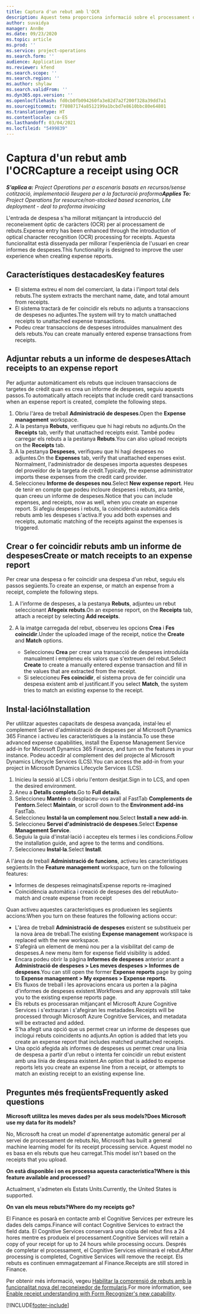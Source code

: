 ```yaml
---
title: Captura d'un rebut amb l'OCR
description: Aquest tema proporciona informació sobre el processament del reconeixement òptic de caràcters (OCR) per als rebuts.
author: suvaidya
manager: AnnBe
ms.date: 09/23/2020
ms.topic: article
ms.prod: ''
ms.service: project-operations
ms.search.form: ''
audience: Application User
ms.reviewer: kfend
ms.search.scope: ''
ms.search.region: ''
ms.author: shylaw
ms.search.validFrom: ''
ms.dyn365.ops.version: ''
ms.openlocfilehash: fd0cb0fb094260fa3e82d7a2f200f328a39dd7a1
ms.sourcegitcommit: f78087174a8512199a1bcbd7e8610bbc80e64801
ms.translationtype: HT
ms.contentlocale: ca-ES
ms.lasthandoff: 03/04/2021
ms.locfileid: "5499839"
---
```

# <a name="capture-a-receipt-using-ocr"></a><span data-ttu-id="71c60-103">Captura d'un rebut amb l'OCR</span><span class="sxs-lookup"><span data-stu-id="71c60-103">Capture a receipt using OCR</span></span>

<span data-ttu-id="71c60-104">_**S'aplica a:** Project Operations per a escenaris basats en recursos/sense cotització, implementació lleugera per a la facturació proforma_</span><span class="sxs-lookup"><span data-stu-id="71c60-104">_**Applies To:** Project Operations for resource/non-stocked based scenarios, Lite deployment - deal to proforma invoicing_</span></span>

<span data-ttu-id="71c60-105">L'entrada de despesa s'ha millorat mitjançant la introducció del reconeixement òptic de caràcters (OCR) per al processament de rebuts.</span><span class="sxs-lookup"><span data-stu-id="71c60-105">Expense entry has been enhanced through the introduction of optical character recognition (OCR) processing for receipts.</span></span> <span data-ttu-id="71c60-106">Aquesta funcionalitat està dissenyada per millorar l'experiència de l'usuari en crear informes de despeses.</span><span class="sxs-lookup"><span data-stu-id="71c60-106">This functionality is designed to improve the user experience when creating expense reports.</span></span>

## <a name="key-features"></a><span data-ttu-id="71c60-107">Característiques destacades</span><span class="sxs-lookup"><span data-stu-id="71c60-107">Key features</span></span>

- <span data-ttu-id="71c60-108">El sistema extreu el nom del comerciant, la data i l'import total dels rebuts.</span><span class="sxs-lookup"><span data-stu-id="71c60-108">The system extracts the merchant name, date, and total amount from receipts.</span></span>
- <span data-ttu-id="71c60-109">El sistema tractarà de fer coincidir els rebuts no adjunts a transaccions de despeses no adjuntes.</span><span class="sxs-lookup"><span data-stu-id="71c60-109">The system will try to match unattached receipts to unattached expense transactions.</span></span>
- <span data-ttu-id="71c60-110">Podeu crear transaccions de despeses introduïdes manualment des dels rebuts.</span><span class="sxs-lookup"><span data-stu-id="71c60-110">You can create manually entered expense transactions from receipts.</span></span>

## <a name="attach-receipts-to-an-expense-report"></a><span data-ttu-id="71c60-111">Adjuntar rebuts a un informe de despeses</span><span class="sxs-lookup"><span data-stu-id="71c60-111">Attach receipts to an expense report</span></span>

<span data-ttu-id="71c60-112">Per adjuntar automàticament els rebuts que inclouen transaccions de targetes de crèdit quan es crea un informe de despeses, seguiu aquests passos.</span><span class="sxs-lookup"><span data-stu-id="71c60-112">To automatically attach receipts that include credit card transactions when an expense report is created, complete the following steps.</span></span>

  1. <span data-ttu-id="71c60-113">Obriu l'àrea de treball **Administració de despeses**.</span><span class="sxs-lookup"><span data-stu-id="71c60-113">Open the **Expense management** workspace.</span></span>
  2. <span data-ttu-id="71c60-114">A la pestanya **Rebuts**, verifiqueu que hi hagi rebuts no adjunts.</span><span class="sxs-lookup"><span data-stu-id="71c60-114">On the **Receipts** tab, verify that unattached receipts exist.</span></span> <span data-ttu-id="71c60-115">També podeu carregar els rebuts a la pestanya **Rebuts**.</span><span class="sxs-lookup"><span data-stu-id="71c60-115">You can also upload receipts on the **Receipts** tab.</span></span>
  3. <span data-ttu-id="71c60-116">A la pestanya **Despeses**, verifiqueu que hi hagi despeses no adjuntes.</span><span class="sxs-lookup"><span data-stu-id="71c60-116">On the **Expenses** tab, verify that unattached expenses exist.</span></span> <span data-ttu-id="71c60-117">Normalment, l'administrador de despeses importa aquestes despeses del proveïdor de la targeta de crèdit.</span><span class="sxs-lookup"><span data-stu-id="71c60-117">Typically, the expense administrator imports these expenses from the credit card provider.</span></span>
  4. <span data-ttu-id="71c60-118">Seleccioneu **Informe de despeses nou**.</span><span class="sxs-lookup"><span data-stu-id="71c60-118">Select **New expense report**.</span></span> <span data-ttu-id="71c60-119">Heu de tenir en compte que podeu incloure despeses i rebuts, ara també, quan creeu un informe de despeses.</span><span class="sxs-lookup"><span data-stu-id="71c60-119">Notice that you can include expenses, and receipts, now as well, when you create an expense report.</span></span> <span data-ttu-id="71c60-120">Si afegiu despeses i rebuts, la coincidència automàtica dels rebuts amb les despeses s'activa.</span><span class="sxs-lookup"><span data-stu-id="71c60-120">If you add both expenses and receipts, automatic matching of the receipts against the expenses is triggered.</span></span>

## <a name="create-or-match-receipts-to-an-expense-report"></a><span data-ttu-id="71c60-121">Crear o fer coincidir rebuts amb un informe de despeses</span><span class="sxs-lookup"><span data-stu-id="71c60-121">Create or match receipts to an expense report</span></span>
<span data-ttu-id="71c60-122">Per crear una despesa o fer coincidir una despesa d'un rebut, seguiu els passos següents.</span><span class="sxs-lookup"><span data-stu-id="71c60-122">To create an expense, or match an expense from a receipt, complete the following steps.</span></span>

  1. <span data-ttu-id="71c60-123">A l'informe de despeses, a la pestanya **Rebuts**, adjunteu un rebut seleccionant **Afegeix rebuts**.</span><span class="sxs-lookup"><span data-stu-id="71c60-123">On an expense report, on the **Receipts** tab, attach a receipt by selecting **Add receipts**.</span></span>
  2. <span data-ttu-id="71c60-124">A la imatge carregada del rebut, observeu les opcions **Crea** i **Fes coincidir**.</span><span class="sxs-lookup"><span data-stu-id="71c60-124">Under the uploaded image of the receipt, notice the **Create** and **Match** options.</span></span>

      - <span data-ttu-id="71c60-125">Seleccioneu **Crea** per crear una transacció de despeses introduïda manualment i empleneu els valors que s'extreuen del rebut.</span><span class="sxs-lookup"><span data-stu-id="71c60-125">Select **Create** to create a manually entered expense transaction and fill in the values that are extracted from the receipt.</span></span>
      - <span data-ttu-id="71c60-126">Si seleccioneu **Fes coincidir**, el sistema prova de fer coincidir una despesa existent amb el justificant.</span><span class="sxs-lookup"><span data-stu-id="71c60-126">If you select **Match**, the system tries to match an existing expense to the receipt.</span></span>

## <a name="installation"></a><span data-ttu-id="71c60-127">Instal·lació</span><span class="sxs-lookup"><span data-stu-id="71c60-127">Installation</span></span>

<span data-ttu-id="71c60-128">Per utilitzar aquestes capacitats de despesa avançada, instal·leu el complement Servei d'administració de despeses per al Microsoft Dynamics 365 Finance i activeu les característiques a la instància.</span><span class="sxs-lookup"><span data-stu-id="71c60-128">To use these advanced expense capabilities, install the Expense Management Service add-in for Microsoft Dynamics 365 Finance, and turn on the features in your instance.</span></span> <span data-ttu-id="71c60-129">Podeu accedir al complement des del projecte al Microsoft Dynamics Lifecycle Services (LCS).</span><span class="sxs-lookup"><span data-stu-id="71c60-129">You can access the add-in from your project in Microsoft Dynamics Lifecycle Services (LCS).</span></span>

1. <span data-ttu-id="71c60-130">Inicieu la sessió al LCS i obriu l'entorn desitjat.</span><span class="sxs-lookup"><span data-stu-id="71c60-130">Sign in to LCS, and open the desired environment.</span></span>
2. <span data-ttu-id="71c60-131">Aneu a **Detalls complets**.</span><span class="sxs-lookup"><span data-stu-id="71c60-131">Go to **Full details**.</span></span>
3. <span data-ttu-id="71c60-132">Seleccioneu **Mantén** o desplaceu-vos avall al FastTab **Complements de l'entorn**.</span><span class="sxs-lookup"><span data-stu-id="71c60-132">Select **Maintain**, or scroll down to the **Environment add-ins** FastTab.</span></span>
4. <span data-ttu-id="71c60-133">Seleccioneu **Instal·la un complement nou**.</span><span class="sxs-lookup"><span data-stu-id="71c60-133">Select **Install a new add-in**.</span></span>
5. <span data-ttu-id="71c60-134">Seleccioneu **Servei d'administració de despeses**.</span><span class="sxs-lookup"><span data-stu-id="71c60-134">Select **Expense Management Service**.</span></span>
6. <span data-ttu-id="71c60-135">Seguiu la guia d'instal·lació i accepteu els termes i les condicions.</span><span class="sxs-lookup"><span data-stu-id="71c60-135">Follow the installation guide, and agree to the terms and conditions.</span></span>
7. <span data-ttu-id="71c60-136">Seleccioneu **Instal·la**.</span><span class="sxs-lookup"><span data-stu-id="71c60-136">Select **Install**.</span></span>

<span data-ttu-id="71c60-137">A l'àrea de treball **Administració de funcions**, activeu les característiques següents:</span><span class="sxs-lookup"><span data-stu-id="71c60-137">In the **Feature management** workspace, turn on the following features:</span></span>

- <span data-ttu-id="71c60-138">Informes de despeses reimaginats</span><span class="sxs-lookup"><span data-stu-id="71c60-138">Expense reports re-imagined</span></span>
- <span data-ttu-id="71c60-139">Coincidència automàtica i creació de despeses des del rebut</span><span class="sxs-lookup"><span data-stu-id="71c60-139">Auto-match and create expense from receipt</span></span>

<span data-ttu-id="71c60-140">Quan activeu aquestes característiques es produeixen les següents accions:</span><span class="sxs-lookup"><span data-stu-id="71c60-140">When you turn on these features the following actions occur:</span></span>

- <span data-ttu-id="71c60-141">L'àrea de treball **Administració de despeses** existent se substitueix per la nova àrea de treball.</span><span class="sxs-lookup"><span data-stu-id="71c60-141">The existing **Expense management** workspace is replaced with the new workspace.</span></span>
- <span data-ttu-id="71c60-142">S'afegirà un element de menú nou per a la visibilitat del camp de despeses.</span><span class="sxs-lookup"><span data-stu-id="71c60-142">A new menu item for expense field visibility is added.</span></span>
- <span data-ttu-id="71c60-143">Encara podeu obrir la pàgina **Informes de despeses** anterior anant a **Administració de despeses > Les meves despeses > Informes de despeses**.</span><span class="sxs-lookup"><span data-stu-id="71c60-143">You can still open the former **Expense reports** page by going to **Expense management > My expenses > Expense reports**.</span></span>
- <span data-ttu-id="71c60-144">Els fluxos de treball i les aprovacions encara us porten a la pàgina d'informes de despeses existent.</span><span class="sxs-lookup"><span data-stu-id="71c60-144">Workflows and any approvals still take you to the existing expense reports page.</span></span>
- <span data-ttu-id="71c60-145">Els rebuts es processaran mitjançant el Microsoft Azure Cognitive Services i s'extrauran i s'afegiran les metadades.</span><span class="sxs-lookup"><span data-stu-id="71c60-145">Receipts will be processed through Microsoft Azure Cognitive Services, and metadata will be extracted and added.</span></span>
- <span data-ttu-id="71c60-146">S'ha afegit una opció que us permet crear un informe de despeses que inclogui rebuts coincidents no adjunts.</span><span class="sxs-lookup"><span data-stu-id="71c60-146">An option is added that lets you create an expense report that includes matched unattached receipts.</span></span>
- <span data-ttu-id="71c60-147">Una opció afegida als informes de despeses us permet crear una línia de despesa a partir d'un rebut o intenta fer coincidir un rebut existent amb una línia de despesa existent.</span><span class="sxs-lookup"><span data-stu-id="71c60-147">An option that is added to expense reports lets you create an expense line from a receipt, or attempts to match an existing receipt to an existing expense line.</span></span>

## <a name="frequently-asked-questions"></a><span data-ttu-id="71c60-148">Preguntes més freqüents</span><span class="sxs-lookup"><span data-stu-id="71c60-148">Frequently asked questions</span></span>

<span data-ttu-id="71c60-149">**Microsoft utilitza les meves dades per als seus models?**</span><span class="sxs-lookup"><span data-stu-id="71c60-149">**Does Microsoft use my data for its models?**</span></span>

<span data-ttu-id="71c60-150">No, Microsoft ha creat un model d'aprenentatge automàtic general per al servei de processament de rebuts.</span><span class="sxs-lookup"><span data-stu-id="71c60-150">No, Microsoft has built a general machine learning model for its receipt processing service.</span></span> <span data-ttu-id="71c60-151">Aquest model no es basa en els rebuts que heu carregat.</span><span class="sxs-lookup"><span data-stu-id="71c60-151">This model isn't based on the receipts that you upload.</span></span>

<span data-ttu-id="71c60-152">**On està disponible i on es processa aquesta característica?**</span><span class="sxs-lookup"><span data-stu-id="71c60-152">**Where is this feature available and processed?**</span></span>

<span data-ttu-id="71c60-153">Actualment, s'admeten els Estats Units.</span><span class="sxs-lookup"><span data-stu-id="71c60-153">Currently, the United States is supported.</span></span>

<span data-ttu-id="71c60-154">**On van els meus rebuts?**</span><span class="sxs-lookup"><span data-stu-id="71c60-154">**Where do my receipts go?**</span></span>

<span data-ttu-id="71c60-155">El Finance es posarà en contacte amb el Cognitive Services per extreure les dades dels camps.</span><span class="sxs-lookup"><span data-stu-id="71c60-155">Finance will contact Cognitive Services to extract the field data.</span></span> <span data-ttu-id="71c60-156">El Cognitive Services conservarà una còpia del rebut fins a 24 hores mentre es produeix el processament.</span><span class="sxs-lookup"><span data-stu-id="71c60-156">Cognitive Services will retain a copy of your receipt for up to 24 hours while processing occurs.</span></span> <span data-ttu-id="71c60-157">Després de completar el processament, el Cognitive Services eliminarà el rebut.</span><span class="sxs-lookup"><span data-stu-id="71c60-157">After processing is completed, Cognitive Services will remove the receipt.</span></span> <span data-ttu-id="71c60-158">Els rebuts es continuen emmagatzemant al Finance.</span><span class="sxs-lookup"><span data-stu-id="71c60-158">Receipts are still stored in Finance.</span></span>

<span data-ttu-id="71c60-159">Per obtenir més informació, vegeu [Habilitar la comprensió de rebuts amb la funcionalitat nova del reconeixedor de formularis](https://azure.microsoft.com/blog/enable-receipt-understanding-with-form-recognizer-s-new-capability/).</span><span class="sxs-lookup"><span data-stu-id="71c60-159">For more information, see [Enable receipt understanding with Form Recognizer's new capability](https://azure.microsoft.com/blog/enable-receipt-understanding-with-form-recognizer-s-new-capability/).</span></span>


[!INCLUDE[footer-include](../includes/footer-banner.md)]
